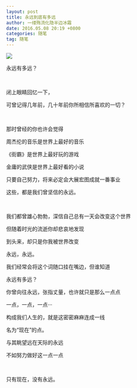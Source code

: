 ```yaml
---
layout: post
title: 永远到底有多远
author: 一缕殇流化隐半边冰霜
date: 2016.05.08 20:19 +0800
categories: 随笔
tag: 随笔
---
```

![](http://upload-images.jianshu.io/upload_images/1194012-436c49257ef8552f.jpeg?imageMogr2/auto-orient/strip%7CimageView2/2/w/1240)


永远有多远？­

   ­

   闭上眼睛回忆一下，­

   可曾记得几年前，几十年前你所相信所喜欢的一切？­

  ­

   那时曾经的你也许会觉得­

   周杰伦的音乐是世界上最好的音乐­

   《街霸》是世界上最好玩的游戏­

   金庸的武侠是世界上最好看的小说­

   只要自己努力，将来必定会大展宏图成就一番事业­

   这些，都是我们曾坚信的永远。­

  ­     
   
      
           
    


   我们都曾雄心勃勃，深信自己总有一天会改变这个世界­

   但随着时光的流逝你却悲哀地发现­

   到头来，却只是你我被世界改变­


   永远，永远。­

   我们经常会将这个词随口挂在嘴边，但谁知道­

   永远有多远？­

   你曾向往永远，张指丈量，也许就只是那么一点点­

   一点，一点，一点···­

   构成我们人生的，就是这密密麻麻连成一线­

   名为“现在”的点。­


   与其眺望远在天际的永远­

   不如努力做好这一点一点­

  ­

   只有现在，没有永远。


